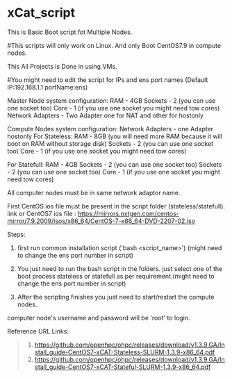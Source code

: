 # xCat_script

This is Basic Boot script fot Multiple Nodes.

#This scripts will only work on Linux.
And only Boot CentOS7.9 in compute nodes.

This All Projects is Done in using VMs.

#You might need to edit the script for IPs and ens port names (Default IP:192.168.1.1 portName:ens)

Master Node system configuration:
 RAM - 4GB Sockets - 2 (you can use one socket too)
 Core - 1 (if you use one socket you might need tow cores)
 Network Adapters - Two Adapter one for NAT and other for hostonly

Compute Nodes system configuration:
 Network Adapters - one Adapter hostonly
 For Stateless:
   RAM - 8GB (you will need more RAM because it will boot on RAM without storage disk)
   Sockets - 2 (you can use one socket too)
   Core - 1 (if you use one socket you might need tow cores)

 For Statefull:
   RAM - 4GB Sockets - 2 (you can use one socket too)
   Sockets - 2 (you can use one socket too)
   Core - 1 (if you use one socket you might need tow cores)

All computer nodes must be in same network adaptor name.

First CentOS ios file must be present in the script folder (stateless/statefull). link or CentOS7 ios file : https://mirrors.nxtgen.com/centos-mirror/7.9.2009/isos/x86_64/CentOS-7-x86_64-DVD-2207-02.iso

Steps:

1. first run common installation script ('bash <script_name>') (might need to change the ens port number in script)

2. You just need to run the bash script in the folders. just select one of the boot process stateless or statefull as per requirement.(might need to change the ens port number in script)

3. After the scripting finishes you just need to start/restart the compute nodes.

computer node's username and password will be 'root' to login.


Reference URL Links:

> 1. https://github.com/openhpc/ohpc/releases/download/v1.3.9.GA/Install_guide-CentOS7-xCAT-Stateless-SLURM-1.3.9-x86_64.pdf
> 2. https://github.com/openhpc/ohpc/releases/download/v1.3.9.GA/Install_guide-CentOS7-xCAT-Stateful-SLURM-1.3.9-x86_64.pdf
